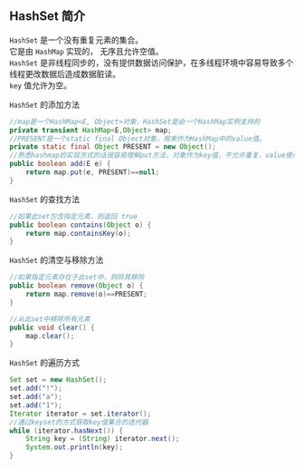## HashSet 简介
`HashSet` 是一个没有重复元素的集合。  
它是由 `HashMap` 实现的， 无序且允许空值。  
`HashSet` 是非线程同步的，没有提供数据访问保护，在多线程环境中容易导致多个线程更改数据后造成数据脏读。  
`key` 值允许为空。   



`HashSet` 的添加方法
```java
//map是一个HashMap<E, Object>对象，HashSet是由一个HashMap实例支持的
private transient HashMap<E,Object> map;
//PRESENT是一个static final Object对象，用来作为HashMap中的value值。
private static final Object PRESENT = new Object();
//熟悉hashmap的实现方式的话很容易理解put方法，对象作为key值，不允许重复，value使用 PRESENT。   
public boolean add(E e) {
    return map.put(e, PRESENT)==null;
}
```
`HashSet` 的查找方法
```java
//如果此set包含指定元素，则返回 true
public boolean contains(Object o) {
    return map.containsKey(o);
}
```
`HashSet` 的清空与移除方法

```java
//如果指定元素存在于此set中，则将其移除
public boolean remove(Object o) {
    return map.remove(o)==PRESENT;
}

//从此set中移除所有元素
public void clear() {
    map.clear();
}
```
`HashSet` 的遍历方式
```java
Set set = new HashSet();
set.add("!");
set.add("a");
set.add("1");
Iterator iterator = set.iterator();
//通过keyset的方式获取key值集合的迭代器
while (iterator.hasNext()) {
    String key = (String) iterator.next();
    System.out.println(key);
}
```
